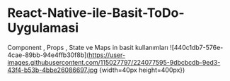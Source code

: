 # React-Native-ile-Basit-ToDo-Uygulamasi
Component , Props , State ve Maps in basit kullanımları
![440c1db7-576e-4cae-89bb-94e4ffb30f8b](https://user-images.githubusercontent.com/115027797/224077595-9dbcbcdb-9ed3-43f4-b53b-4bbe26086697.jpg {width=40px height=400px})
